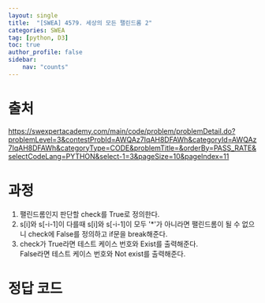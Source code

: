 ```yaml
---
layout: single
title:  "[SWEA] 4579. 세상의 모든 팰린드롬 2"
categories: SWEA
tag: [python, D3]
toc: true
author_profile: false
sidebar:
    nav: "counts"
---
```


# 출처
<https://swexpertacademy.com/main/code/problem/problemDetail.do?problemLevel=3&contestProbId=AWQAz7IqAH8DFAWh&categoryId=AWQAz7IqAH8DFAWh&categoryType=CODE&problemTitle=&orderBy=PASS_RATE&selectCodeLang=PYTHON&select-1=3&pageSize=10&pageIndex=11>
  
  
# 과정
1. 팰린드롬인지 판단할 check를 True로 정의한다.
2. s[i]와 s[-i-1]이 다를때 s[i]와 s[-i-1]이 모두 '*'가 아니라면 팰린드롬이 될 수 없으니 check에 False를 정의하고
if문을 break해준다.
3. check가 True라면 테스트 케이스 번호와 Exist를 출력해준다.  
False라면 테스트 케이스 번호와 Not exist를 출력해준다.  
 
  
    
    
# 정답 코드
<script src="https://gist.github.com/kghees/26907d546168ba04ba5e2ee836c95610.js"></script>